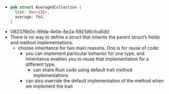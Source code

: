 - ```rust
  pub struct AveragedCollection { 
    list: Vec<i32>,    
    average: f64,
  }
  ```
- ((62376b0c-89da-4e0e-8e2a-5921d6cfca5d))
- There is no way to define a struct that inherits the parent struct’s fields and method implementations.
	- choose inheritance for two main reasons. One is for reuse of code:
		- you can implement particular behavior for one type, and inheritance enables you to reuse that implementation for a different type.
			- can share Rust code using default trait method implementations
		- can also override the default implementation of the method when we implement the trait
